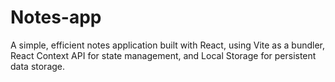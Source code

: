 # Notes-app
A simple, efficient notes application built with React, using Vite as a bundler, React Context API for state management, and Local Storage for persistent data storage.
